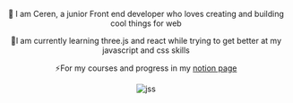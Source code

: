 <div align="center" >
  
👋 I am Ceren, a junior Front end developer who loves creating and building cool things for web  
  
  
🌱I am currently learning three.js and react while trying to get better at my javascript and css skills
                   
⚡For my courses and progress in my [notion page](https://candy-mayflower-db7.notion.site/Learning-c48df662bc914fd9beadf40b4f4433d8)
                    
 </div>
 <div align="center" >

 ![jss](https://user-images.githubusercontent.com/47979970/215867001-ef06d3d9-352c-44e9-a8fa-04eb8e6ed479.png)

</div>



<!--
**CerenGKB/CerenGKB** is a ✨ _special_ ✨ repository because its `README.md` (this file) appears on your GitHub profile.

Here are some ideas to get you started:

- 🔭 I’m currently working on ...
- 🌱 
- 👯 I’m looking to collaborate on ...
- 🤔 I’m looking for help with ...
- 💬 Ask me about ...
- 📫 How to reach me: ...
- 😄 Pronouns: ...
- ⚡ Fun fact: ...
-->
